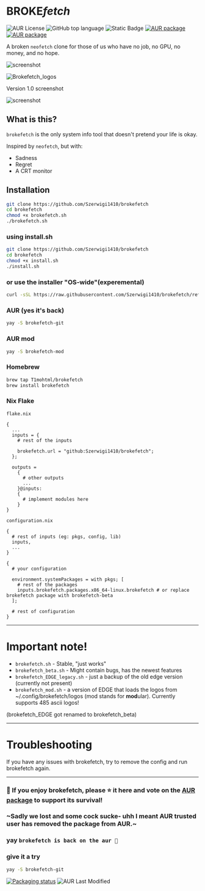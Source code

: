 # BROKE*fetch*

![AUR License](https://img.shields.io/aur/license/brokefetch-git)
![GitHub top language](https://img.shields.io/github/languages/top/Szerwigi1410/brokefetch)
![Static Badge](https://img.shields.io/badge/made_with-vscode%2C_nano%2C_Xcode%2C_helix-blue)
[![AUR package](https://repology.org/badge/version-for-repo/aur/brokefetch.svg)](https://repology.org/project/brokefetch/versions)
[![AUR package](https://repology.org/badge/version-for-repo/aur/brokefetch-mod.svg)](https://repology.org/project/brokefetch-mod/versions)

A broken `neofetch` clone for those of us who have no job, no GPU, no money, and no hope.

![screenshot](screenshots/brokefetch-logo_att4.png)

![Brokefetch_logos](screenshots/forthegif/gif_for_readme.gif)

Version 1.0 screenshot

![screenshot](screenshots/screenshot.png)

## What is this?

`brokefetch` is the only system info tool that doesn't pretend your life is okay.

Inspired by `neofetch`, but with:
- Sadness
- Regret
- A CRT monitor

## Installation

```bash
git clone https://github.com/Szerwigi1410/brokefetch
cd brokefetch
chmod +x brokefetch.sh
./brokefetch.sh
```
### using install.sh
```bash
git clone https://github.com/Szerwigi1410/brokefetch
cd brokefetch
chmod +x install.sh
./install.sh
```
### or use the installer "OS-wide"(experemental)

```bash
curl -sSL https://raw.githubusercontent.com/Szerwigi1410/brokefetch/refs/heads/main/install.sh > install.sh ; chmod +x install.sh ; bash -c "./install.sh" ; rm -f install.sh
```

### AUR (yes it's back)
```bash
yay -S brokefetch-git
```

### AUR mod
```bash
yay -S brokefetch-mod
```

### Homebrew
```bash
brew tap T1mohtml/brokefetch
brew install brokefetch
```

### Nix Flake
```flake.nix```
```
{
  ...
  inputs = {
    # rest of the inputs

    brokefetch.url = "github:Szerwigi1410/brokefetch";    
  };

  outputs =
    {
      # other outputs
      ...
    }@inputs:
    {
      # implement modules here
    }
}
```

```configuration.nix```
```
{
  # rest of inputs (eg: pkgs, config, lib)
  inputs,
  ...
}

{
  # your configuration

  environment.systemPackages = with pkgs; [
    # rest of the packages
    inputs.brokefetch.packages.x86_64-linux.brokefetch # or replace brokefetch package with brokefetch-beta
  ];

  # rest of configuration
}
```
---
# Important note!

- `brokefetch.sh` - Stable, "just works"
- `brokefetch_beta.sh` - Might contain bugs, has the newest features
- `brokefetch_EDGE_legacy.sh` - just a backup of the old edge version (currently not present)
- `brokefetch_mod.sh` - a version of EDGE that loads the logos from ~/.config/brokefetch/logos (mod stands for **mod**ular). Currently supports 485 ascii logos!

(brokefetch_EDGE got renamed to brokefetch_beta)

---
# Troubleshooting
If you have any issues with brokefetch, try to remove the config and run brokefetch again.

---

### 💖 If you enjoy brokefetch, please ⭐ it here and vote on the [AUR package](https://aur.archlinux.org/packages/brokefetch-git) to support its survival!

### ~Sadly we lost and some cock sucke- uhh I meant AUR trusted user has removed the package from AUR.~

### yay `brokefetch is back on the aur 🥳` ###

### give it a try

```bash
yay -S brokefetch-git
```
[![Packaging status](https://repology.org/badge/vertical-allrepos/brokefetch.svg)](https://repology.org/project/brokefetch/versions)
![AUR Last Modified](https://img.shields.io/aur/last-modified/brokefetch-git)

